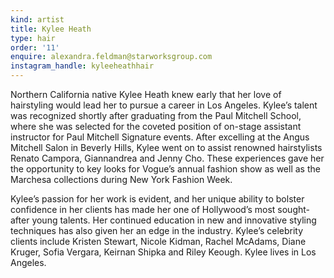 ```yaml
---
kind: artist
title: Kylee Heath
type: hair
order: '11'
enquire: alexandra.feldman@starworksgroup.com
instagram_handle: kyleeheathhair
---
```

Northern California native Kylee Heath knew early that her love of hairstyling would lead her to pursue a career in Los Angeles. Kylee’s talent was recognized shortly after graduating from the Paul Mitchell School, where she was selected for the coveted position of on-stage assistant instructor for Paul Mitchell Signature events. After excelling at the Angus Mitchell Salon in Beverly Hills, Kylee went on to assist renowned hairstylists Renato Campora, Giannandrea and Jenny Cho. These experiences gave her the opportunity to key looks for Vogue’s annual fashion show as well as the Marchesa collections during New York Fashion Week.

Kylee’s passion for her work is evident, and her unique ability to bolster confidence in her clients has made her one of Hollywood’s most sought-after young talents. Her continued education in new and innovative styling techniques has also given her an edge in the industry. Kylee’s celebrity clients include Kristen Stewart, Nicole Kidman, Rachel McAdams, Diane Kruger, Sofia Vergara, Keirnan Shipka and Riley Keough. Kylee lives in Los Angeles.
